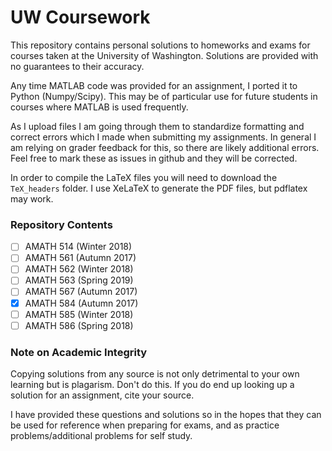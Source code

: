 # UW Coursework
This repository contains personal solutions to homeworks and exams for courses taken at the University of Washington. Solutions are provided with no guarantees to their accuracy. 

Any time MATLAB code was provided for an assignment, I ported it to Python (Numpy/Scipy). This may be of particular use for future students in courses where MATLAB is used frequently.

As I upload files I am going through them to standardize formatting and correct errors which I made when submitting my assignments. In general I am relying on grader feedback for this, so there are likely additional errors. Feel free to mark these as issues in github and they will be corrected.

In order to compile the LaTeX files you will need to download the `TeX_headers` folder. I use XeLaTeX to generate the PDF files, but pdflatex may work.

### Repository Contents

 -[ ] AMATH 514 (Winter 2018)
 -[ ] AMATH 561 (Autumn 2017)
 -[ ] AMATH 562 (Winter 2018)
 -[ ] AMATH 563 (Spring 2019)
 -[ ] AMATH 567 (Autumn 2017)
 -[x] AMATH 584 (Autumn 2017)
 -[ ] AMATH 585 (Winter 2018)
 -[ ] AMATH 586 (Spring 2018)
 
 ### Note on Academic Integrity
Copying solutions from any source is not only detrimental to your own learning but is plagarism. Don't do this. If you do end up looking up a solution for an assignment, cite your source.

I have provided these questions and solutions so in the hopes that they can be used for reference when preparing for exams, and as practice problems/additional problems for self study.
